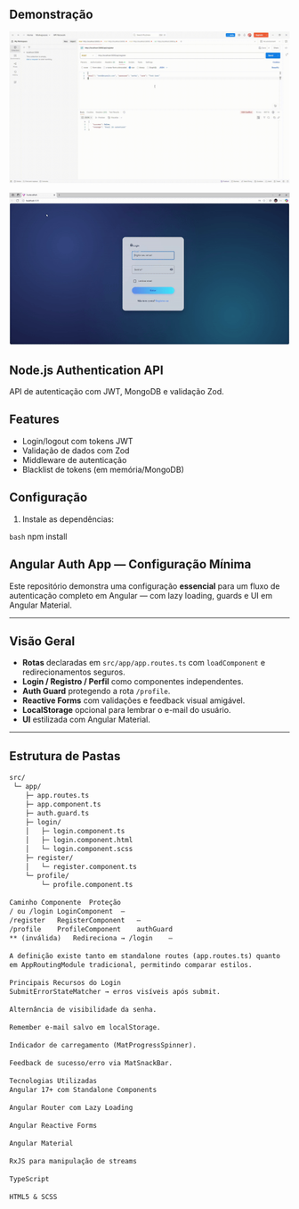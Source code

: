 ## Demonstração

![Login Angular](https://github.com/Dsaamorim/Login-Angular-MongoBD/blob/main/Login-Angular.gif?raw=true)

![Login Angularll](https://github.com/Dsaamorim/Login-Angular-MongoBD/blob/main/Login-Angularll.gif?raw=true)

## Node.js Authentication API

API de autenticação com JWT, MongoDB e validação Zod.

## Features

- Login/logout com tokens JWT
- Validação de dados com Zod
- Middleware de autenticação
- Blacklist de tokens (em memória/MongoDB)

## Configuração

1. Instale as dependências:

```bash```
npm install

## Angular Auth App — Configuração Mínima

Este repositório demonstra uma configuração **essencial** para um fluxo de autenticação completo em Angular — com lazy loading, guards e UI em Angular Material.

---

## Visão Geral

- **Rotas** declaradas em `src/app/app.routes.ts` com `loadComponent` e redirecionamentos seguros.  
- **Login / Registro / Perfil** como componentes independentes.  
- **Auth Guard** protegendo a rota `/profile`.  
- **Reactive Forms** com validações e feedback visual amigável.  
- **LocalStorage** opcional para lembrar o e-mail do usuário.  
- **UI** estilizada com Angular Material.  

---

## Estrutura de Pastas

```
src/
 └─ app/
    ├─ app.routes.ts
    ├─ app.component.ts
    ├─ auth.guard.ts
    ├─ login/
    │   ├─ login.component.ts
    │   ├─ login.component.html
    │   └─ login.component.scss
    ├─ register/
    │   └─ register.component.ts
    └─ profile/
        └─ profile.component.ts

Caminho	Componente	Proteção
/ ou /login	LoginComponent	—
/register	RegisterComponent	—
/profile	ProfileComponent	authGuard
** (inválida)	Redireciona → /login	—

A definição existe tanto em standalone routes (app.routes.ts) quanto em AppRoutingModule tradicional, permitindo comparar estilos.

Principais Recursos do Login
SubmitErrorStateMatcher → erros visíveis após submit.

Alternância de visibilidade da senha.

Remember e-mail salvo em localStorage.

Indicador de carregamento (MatProgressSpinner).

Feedback de sucesso/erro via MatSnackBar.

Tecnologias Utilizadas
Angular 17+ com Standalone Components

Angular Router com Lazy Loading

Angular Reactive Forms

Angular Material

RxJS para manipulação de streams

TypeScript

HTML5 & SCSS
